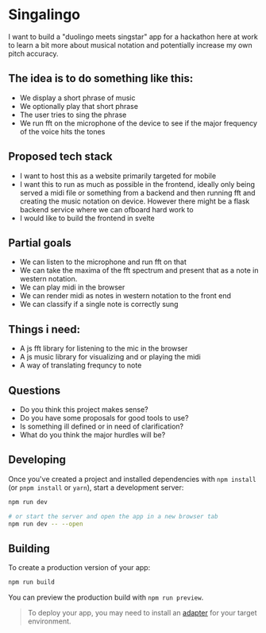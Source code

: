 # Singalingo

I want to build a "duolingo meets singstar" app for a hackathon here at work to learn a bit more about musical notation and potentially increase my own pitch accuracy.

## The idea is to do something like this:

- We display a short phrase of music
- We optionally play that short phrase
- The user tries to sing the phrase
- We run fft on the microphone of the device to see if the major frequency of the voice hits the tones

## Proposed tech stack

- I want to host this as a website primarily targeted for mobile
- I want this to run as much as possible in the frontend, ideally only being served a midi file or something from a backend and then running fft and creating the music notation on device. However there might be a flask backend service where we can ofboard hard work to
- I would like to build the frontend in svelte

## Partial goals

- We can listen to the microphone and run fft on that
- We can take the maxima of the fft spectrum and present that as a note in western notation.
- We can play midi in the browser
- We can render midi as notes in western notation to the front end
- We can classify if a single note is correctly sung

## Things i need:

- A js fft library for listening to the mic in the browser
- A js music library for visualizing and or playing the midi
- A way of translating frequncy to note

## Questions

- Do you think this project makes sense?
- Do you have some proposals for good tools to use?
- Is something ill defined or in need of clarification?
- What do you think the major hurdles will be?

## Developing

Once you've created a project and installed dependencies with `npm install` (or `pnpm install` or `yarn`), start a development server:

```bash
npm run dev

# or start the server and open the app in a new browser tab
npm run dev -- --open
```

## Building

To create a production version of your app:

```bash
npm run build
```

You can preview the production build with `npm run preview`.

> To deploy your app, you may need to install an [adapter](https://kit.svelte.dev/docs/adapters) for your target environment.
